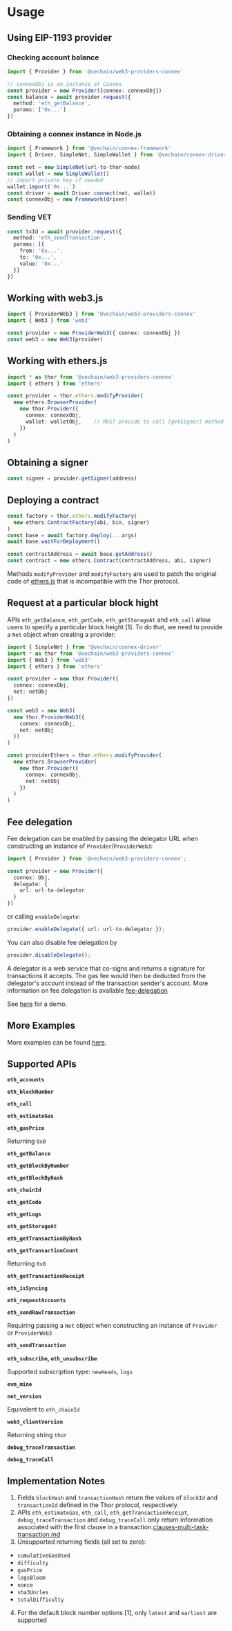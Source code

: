 # Usage

## Using EIP-1193 provider

### Checking account balance

```typescript
import { Provider } from '@vechain/web3-providers-connex'

// connexObj is an instance of Connex
const provider = new Provider({connex: connexObj})
const balance = await provider.request({ 
  method: 'eth_getBalance', 
  params: ['0x...'] 
})
```

### Obtaining a connex instance in Node.js

```typescript
import { Framework } from '@vechain/connex-framework'
import { Driver, SimpleNet, SimpleWallet } from '@vechain/connex-driver'

const net = new SimpleNet(url-to-thor-node)
const wallet = new SimpleWallet()
// import private key if needed
wallet.import('0x...')
const driver = await Driver.connect(net, wallet)
const connexObj = new Framework(driver)
```

### Sending VET

```typescript
const txId = await provider.request({
  method: 'eth_sendTransaction',
  params: [{ 
    from: '0x...', 
    to: '0x...', 
    value: '0x...' 
  }]
})
```

## Working with web3.js

```typescript
import { ProviderWeb3 } from '@vechain/web3-providers-connex'
import { Web3 } from 'web3' 

const provider = new ProviderWeb3({ connex: connexObj })
const web3 = new Web3(provider)
```

## Working with ethers.js

```typescript
import * as thor from '@vechain/web3-providers-connex'
import { ethers } from 'ethers'

const provider = thor.ethers.modifyProvider(
  new ethers.BrowserProvider(
    new thor.Provider({ 
      connex: connexObj,
      wallet: walletObj,	// MUST provide to call [getSigner] method 	 
    })
  )
)
```

## Obtaining a signer

```typescript
const signer = provider.getSigner(address)
```

## Deploying a contract

```typescript
const factory = thor.ethers.modifyFactory(
  new ethers.ContractFactory(abi, bin, signer)
)
const base = await factory.deploy(...args)
await base.waitForDeployment()

const contractAddress = await base.getAddress()
const contract = new ethers.Contract(contractAddress, abi, signer)
```

Methods `modifyProvider` and `modifyFactory` are used to patch the original code of [ethers.js](https://github.com/ethers-io/ethers.js) that is incompatible with the Thor protocol.

## Request at a particular block hight

APIs `eth_getBalance`, `eth_getCode`, `eth_getStorageAt` and `eth_call` allow users to specify a particular block height \[1]. To do that, we need to provide a `Net` object when creating a provider:

```typescript
import { SimpleNet } from '@vechain/connex-driver'
import * as thor from '@vechain/web3-providers-connex'
import { Web3 } from 'web3'
import { ethers } from 'ethers'

const provider = new thor.Provider({ 
  connex: connexObj,
  net: netObj
})

const web3 = new Web3(
  new thor.ProviderWeb3({ 
    connex: connexObj,
    net: netObj
  })
)

const providerEthers = thor.ethers.modifyProvider(
  new ethers.BrowserProvider(
    new thor.Provider({ 
      connex: connexObj,
      net: netObj
    })
  )
)
```

## Fee delegation

Fee delegation can be enabled by passing the delegator URL when constructing an instance of `Provider`/`ProviderWeb3`:

```typescript
import { Provider } from '@vechain/web3-providers-connex';

const provider = new Provider({
  connex: Obj,
  delegate: {
    url: url-to-delegator
  }
})
```

or calling `enableDelegate`:

```typescript
provider.enableDelegate({ url: url-to-delegator });
```

You can also disable fee delegation by

```typescript
provider.disableDelegate();
```

A delegator is a web service that co-signs and returns a signature for transactions it accepts. The gas fee would then be deducted from the delegator's account instead of the transaction sender's account. More information on fee delegation is available [fee-delegation](../../../core-concepts/transactions/meta-transaction-features/fee-delegation/ "mention")

See [here](https://github.com/vechain/web3-providers-connex/blob/main/test/web3/feeDelegate.test.ts) for a demo.

## More Examples

More examples can be found [here](https://github.com/vechain/web3-providers-connex/tree/main/test).

## Supported APIs

**`eth_accounts`**

**`eth_blockNumber`**

**`eth_call`**

**`eth_estimateGas`**

**`eth_gasPrice`**

Returning `0x0`

**`eth_getBalance`**

**`eth_getBlockByNumber`**

**`eth_getBlockByHash`**

**`eth_chainId`**

**`eth_getCode`**

**`eth_getLogs`**

**`eth_getStorageAt`**

**`eth_getTransactionByHash`**

**`eth_getTransactionCount`**

Returning `0x0`

**`eth_getTransactionReceipt`**

**`eth_isSyncing`**

**`eth_requestAccounts`**

**`eth_sendRawTransaction`**

Requiring passing a `Net` object when constructing an instance of `Provider` or `ProviderWeb3`

**`eth_sendTransaction`**

**`eth_subscribe`, `eth_unsubscribe`**

Supported subscription type: `newHeads`, `logs`

**`evm_mine`**

**`net_version`**

Equivalent to `eth_chainId`

**`web3_clientVersion`**

Returning string `thor`

**`debug_traceTransaction`**

**`debug_traceCall`**

## Implementation Notes

1. Fields `blockHash` and `transactionHash` return the values of `blockId` and `transactionId` defined in the Thor protocol, respectively.
2. APIs `eth_estimateGas`, `eth_call`, `eth_getTransactionReceipt`, `debug_traceTransaction` and `debug_traceCall` only return information associated with the first clause in a transaction.[clauses-multi-task-transaction.md](../../../core-concepts/transactions/meta-transaction-features/clauses-multi-task-transaction.md "mention")
3. Unsupported returning fields (all set to zero):

* `cumulativeGasUsed`
* `difficulty`
* `gasPrice`
* `logsBloom`
* `nonce`
* `sha3Uncles`
* `totalDifficulty`

4. For the default block number options \[1], only `latest` and `earliest` are supported
